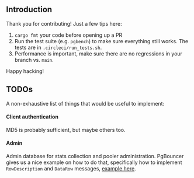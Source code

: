 ## Introduction

Thank you for contributing! Just a few tips here:

1. `cargo fmt` your code before opening up a PR
2. Run the test suite (e.g. `pgbench`) to make sure everything still works. The tests are in `.circleci/run_tests.sh`.
3. Performance is important, make sure there are no regressions in your branch vs. `main`.

Happy hacking!

## TODOs

A non-exhaustive list of things that would be useful to implement:

#### Client authentication
MD5 is probably sufficient, but maybe others too.

#### Admin
Admin database for stats collection and pooler administration. PgBouncer gives us a nice example on how to do that, specifically how to implement `RowDescription` and `DataRow` messages, [example here](https://github.com/pgbouncer/pgbouncer/blob/4f9ced8e63d317a6ff45c8b0efa876b32161f6db/src/admin.c#L813).
